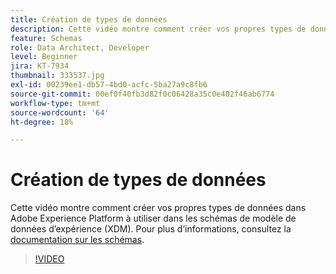 ```yaml
---
title: Création de types de données
description: Cette vidéo montre comment créer vos propres types de données dans Adobe Experience Platform à utiliser dans les schémas de modèle de données d’expérience (XDM).
feature: Schemas
role: Data Architect, Developer
level: Beginner
jira: KT-7934
thumbnail: 333537.jpg
exl-id: 00239ee1-db57-4bd0-acfc-5ba27a9c8fb6
source-git-commit: 00ef0f40fb3d82f0c06428a35c0e402f46ab6774
workflow-type: tm+mt
source-wordcount: '64'
ht-degree: 18%

---
```


# Création de types de données

Cette vidéo montre comment créer vos propres types de données dans Adobe Experience Platform à utiliser dans les schémas de modèle de données d’expérience (XDM). Pour plus d’informations, consultez la [documentation sur les schémas](https://experienceleague.adobe.com/docs/experience-platform/xdm/home.html?lang=fr).

>[!VIDEO](https://video.tv.adobe.com/v/333537?learn=on)
